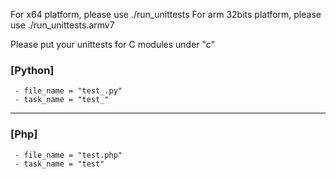 <!--
Copyright (c) 2021 HopeBayTech.

This file is part of Tera.
See https://github.com/HopeBayMobile for further info.

Licensed under the Apache License, Version 2.0 (the "License");
you may not use this file except in compliance with the License.
You may obtain a copy of the License at

    http://www.apache.org/licenses/LICENSE-2.0

Unless required by applicable law or agreed to in writing, software
distributed under the License is distributed on an "AS IS" BASIS,
WITHOUT WARRANTIES OR CONDITIONS OF ANY KIND, either express or implied.
See the License for the specific language governing permissions and
limitations under the License.
-->
For x64 platform, please use ./run_unittests
For arm 32bits platform, please use ./run_unittests.armv7

Please put your unittests for C modules under "c"

### [Python]
```Defintion
 - file_name = "test_.py"
 - task_name = "test_"
```

----

### [Php]
```Defintion
 - file_name = "test.php"
 - task_name = "test"
```
